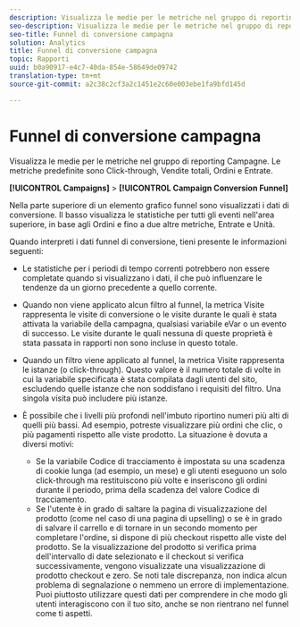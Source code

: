 ```yaml
---
description: Visualizza le medie per le metriche nel gruppo di reporting Campagne. Le metriche predefinite sono Click-through, Vendite totali, Ordini e Entrate.
seo-description: Visualizza le medie per le metriche nel gruppo di reporting Campagne. Le metriche predefinite sono Click-through, Vendite totali, Ordini e Entrate.
seo-title: Funnel di conversione campagna
solution: Analytics
title: Funnel di conversione campagna
topic: Rapporti
uuid: b0a90917-e4c7-40da-854e-58649de09742
translation-type: tm+mt
source-git-commit: a2c38c2cf3a2c1451e2c60e003ebe1fa9bfd145d

---
```



# Funnel di conversione campagna

Visualizza le medie per le metriche nel gruppo di reporting Campagne. Le metriche predefinite sono Click-through, Vendite totali, Ordini e Entrate.

**[!UICONTROL Campaigns]** &gt; **[!UICONTROL Campaign Conversion Funnel]**

Nella parte superiore di un elemento grafico funnel sono visualizzati i dati di conversione. Il basso visualizza le statistiche per tutti gli eventi nell'area superiore, in base agli Ordini e fino a due altre metriche, Entrate e Unità.

Quando interpreti i dati funnel di conversione, tieni presente le informazioni seguenti:

* Le statistiche per i periodi di tempo correnti potrebbero non essere completate quando si visualizzano i dati, il che può influenzare le tendenze da un giorno precedente a quello corrente.
* Quando non viene applicato alcun filtro al funnel, la metrica Visite rappresenta le visite di conversione o le visite durante le quali è stata attivata la variabile della campagna, qualsiasi variabile eVar o un evento di successo. Le visite durante le quali nessuna di queste proprietà è stata passata in rapporti non sono incluse in questo totale.
* Quando un filtro viene applicato al funnel, la metrica Visite rappresenta le istanze (o click-through). Questo valore è il numero totale di volte in cui la variabile specificata è stata compilata dagli utenti del sito, escludendo quelle istanze che non soddisfano i requisiti del filtro. Una singola visita può includere più istanze.
* È possibile che i livelli più profondi nell'imbuto riportino numeri più alti di quelli più bassi. Ad esempio, potreste visualizzare più ordini che clic, o più pagamenti rispetto alle viste prodotto. La situazione è dovuta a diversi motivi:

   * Se la variabile Codice di tracciamento è impostata su una scadenza di cookie lunga (ad esempio, un mese) e gli utenti eseguono un solo click-through ma restituiscono più volte e inseriscono gli ordini durante il periodo, prima della scadenza del valore Codice di tracciamento.
   * Se l'utente è in grado di saltare la pagina di visualizzazione del prodotto (come nel caso di una pagina di upselling) o se è in grado di salvare il carrello e di tornare in un secondo momento per completare l'ordine, si dispone di più checkout rispetto alle viste del prodotto. Se la visualizzazione del prodotto si verifica prima dell'intervallo di date selezionato e il checkout si verifica successivamente, vengono visualizzate una visualizzazione di prodotto checkout e zero. Se noti tale discrepanza, non indica alcun problema di segnalazione o nemmeno un errore di implementazione. Puoi piuttosto utilizzare questi dati per comprendere in che modo gli utenti interagiscono con il tuo sito, anche se non rientrano nel funnel come ti aspetti.


